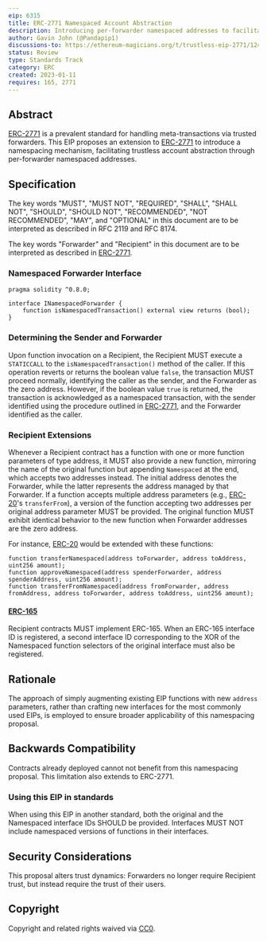```yaml
---
eip: 6315
title: ERC-2771 Namespaced Account Abstraction
description: Introducing per-forwarder namespaced addresses to facilitate meta-transactions under a namespacing framework
author: Gavin John (@Pandapip1)
discussions-to: https://ethereum-magicians.org/t/trustless-eip-2771/12497
status: Review
type: Standards Track
category: ERC
created: 2023-01-11
requires: 165, 2771
---
```


## Abstract

[ERC-2771](./erc-2771.md) is a prevalent standard for handling meta-transactions via trusted forwarders. This EIP proposes an extension to [ERC-2771](./erc-2771.md) to introduce a namespacing mechanism, facilitating trustless account abstraction through per-forwarder namespaced addresses.

## Specification

The key words "MUST", "MUST NOT", "REQUIRED", "SHALL", "SHALL NOT", "SHOULD", "SHOULD NOT", "RECOMMENDED", "NOT RECOMMENDED", "MAY", and "OPTIONAL" in this document are to be interpreted as described in RFC 2119 and RFC 8174.

The key words "Forwarder" and "Recipient" in this document are to be interpreted as described in [ERC-2771](./erc-2771.md).

### Namespaced Forwarder Interface

```solidity
pragma solidity ^0.8.0;

interface INamespacedForwarder {
    function isNamespacedTransaction() external view returns (bool);
}
```

### Determining the Sender and Forwarder

Upon function invocation on a Recipient, the Recipient MUST execute a `STATICCALL` to the `isNamespacedTransaction()` method of the caller. If this operation reverts or returns the boolean value `false`, the transaction MUST proceed normally, identifying the caller as the sender, and the Forwarder as the zero address. However, if the boolean value `true` is returned, the transaction is acknowledged as a namespaced transaction, with the sender identified using the procedure outlined in [ERC-2771](./erc-2771.md#extracting-the-transaction-signer-address), and the Forwarder identified as the caller.

### Recipient Extensions

Whenever a Recipient contract has a function with one or more function parameters of type address, it MUST also provide a new function, mirroring the name of the original function but appending `Namespaced` at the end, which accepts two addresses instead. The initial address denotes the Forwarder, while the latter represents the address managed by that Forwarder. If a function accepts multiple address parameters (e.g., [ERC-20](./erc-20.md)'s `transferFrom`), a version of the function accepting two addresses per original address parameter MUST be provided. The original function MUST exhibit identical behavior to the new function when Forwarder addresses are the zero address.

For instance, [ERC-20](./erc-20.md) would be extended with these functions:

```solidity
function transferNamespaced(address toForwarder, address toAddress, uint256 amount);
function approveNamespaced(address spenderForwarder, address spenderAddress, uint256 amount);
function transferFromNamespaced(address fromForwarder, address fromAddress, address toForwarder, address toAddress, uint256 amount);
```

#### [ERC-165](./erc-165.md)

Recipient contracts MUST implement ERC-165. When an ERC-165 interface ID is registered, a second interface ID corresponding to the XOR of the Namespaced function selectors of the original interface must also be registered.

## Rationale

The approach of simply augmenting existing EIP functions with new `address` parameters, rather than crafting new interfaces for the most commonly used EIPs, is employed to ensure broader applicability of this namespacing proposal.

## Backwards Compatibility

Contracts already deployed cannot not benefit from this namespacing proposal. This limitation also extends to ERC-2771.

### Using this EIP in standards

When using this EIP in another standard, both the original and the Namespaced interface IDs SHOULD be provided. Interfaces MUST NOT include namespaced versions of functions in their interfaces.

## Security Considerations

This proposal alters trust dynamics: Forwarders no longer require Recipient trust, but instead require the trust of their users.

## Copyright

Copyright and related rights waived via [CC0](../LICENSE.md).
